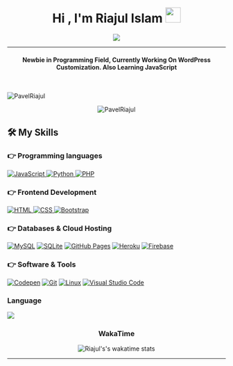 <h1 align="center">Hi , I'm Riajul Islam <img src="https://media.giphy.com/media/hvRJCLFzcasrR4ia7z/giphy.gif" width="35"></h1>
<p align="center">
  <a href="https://github.com/DenverCoder1/readme-typing-svg"><img src="https://readme-typing-svg.herokuapp.com?lines=WordPress+Developer+;Full+Stack+Web+Developer&center=true&width=500&height=50"></a>
</p>
<hr/>
<h4 align="center">Newbie in Programming Field, Currently Working On WordPress Customization. Also Learning JavaScript </h4>
<br>
<p align="left"> <img src="https://komarev.com/ghpvc/?username=PavelRiajul&label=Profile%20views&color=0e75b6&style=plastic" alt="PavelRiajul" /> </p>

<p align="center"><img src="https://github-readme-streak-stats.herokuapp.com/?user=PavelRiajul&theme=algolia"  alt="PavelRiajul"  /></p>


## 🛠️ My Skills

### 👉 Programming languages

<p align="left"> 
   <a href="https://developer.mozilla.org/en-US/docs/Web/JavaScript" target="_blank"> 
     <img alt="JavaScript" src="https://img.shields.io/badge/JavaScript%20-%23F7DF1E.svg?logo=javascript&logoColor=black">
   </a>
   <a href="https://www.python.org" target="_blank">
    <img alt="Python" src="https://img.shields.io/badge/Python%20-%2314354C.svg?logo=python&logoColor=white">
  </a>
  <a href="https://www.php.net/">
    <img alt="PHP" src="https://img.shields.io/badge/PHP-%23777BB4.svg?logo=php&logoColor=white"/>
  </a>
</p>

### 👉 Frontend Development
<p align="left"> 
  <a href="https://www.w3.org/html/" target="_blank"> 
   <img alt="HTML" src="https://img.shields.io/badge/HTML5%20-%23E34F26.svg?logo=html5&logoColor=white">
  </a>   
  <a href="https://www.w3schools.com/css/" target="_blank">
    <img alt="CSS" src="https://img.shields.io/badge/CSS%20-%231572B6.svg?logo=css3&logoColor=white">
  </a> 
  <a href="https://getbootstrap.com" target="_blank"> 
    <img alt="Bootstrap" src="https://img.shields.io/badge/Bootstrap-%23563D7C.svg?style=flat&logo=bootstrap&logoColor=white"/>
  </a>
</p>

### 👉 Databases & Cloud Hosting
<p align="left">
    <a href="https://www.mysql.com/"><img alt="MySQL" src="https://img.shields.io/badge/MySQL-%2300f.svg?style=flat&llogo=mysql&logoColor=white"></a>
    <a href="https://www.sqlite.org/"><img alt="SQLite" src ="https://img.shields.io/badge/sqlite-%2307405e.svg?style=flat&logo=sqlite&logoColor=white"/></a>
    <a href="https://www.github.com"><img alt="GitHub Pages" src="https://img.shields.io/badge/GitHub%20Pages-%23327FC7.svg?style=flat&llogo=github&logoColor=white"></a>
    <a href="https://www.heroku.com/"><img alt="Heroku" src="https://img.shields.io/badge/Heroku%20-%23430098.svg?logo=heroku&logoColor=white"></a>  
    <a href="https://firebase.google.com/"><img alt="Firebase" src ="https://img.shields.io/badge/Firebase-%23316192.svg?logo=firebase&logoColor=white"></a>
 </p>
 
 ### 👉 Software & Tools
<p>
    <a href="#"><img alt="Codepen" src="https://img.shields.io/badge/Codepen-000000.svg?logo=codepen&logoColor=white"></a>
    <a href="#"><img alt="Git" src="https://img.shields.io/badge/Git%20-%23F05033.svg?logo=git&logoColor=white"></a>
    <a href="#"><img alt="Linux" src="https://img.shields.io/badge/Linux-FCC624?style=flat&logo=linux&logoColor=black"></a>
    <a href="#"><img alt="Visual Studio Code" src="https://img.shields.io/badge/Visual%20Studio%20Code-0078d7.svg?logo=visual-studio-code&logoColor=white"></a>
   
    
</p>
<div align="left">
  
### Language

<a href="https://github.com/PavelRiajul">
  <img align="left" src="https://github-readme-stats.vercel.app/api/top-langs/?username=itsirajul&theme=dark&hide_langs_below=1" />
</a>

<br>
<div align="center">
  
### WakaTime
  ![Riajul's's wakatime stats](https://github-readme-stats.vercel.app/api/wakatime?username=@PavelRiajul)


<hr/>
